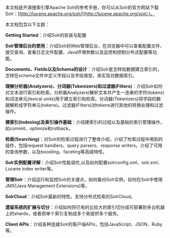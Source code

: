 本文档是开源搜索引擎Apache Solr的参考手册，你可以从Solr的官方网站下载Solr：[http://lucene.apache.org/solr/](http://lucene.apache.org/solr/.)。

本文档包含以下主题：

**Getting Started**：介绍Solr的安装与配置

**Solr管理后台的使用**：介绍Solr的Web管理后台，在浏览器中可以查看配置文件、提交查询、查看日志文件配置、Java环境参数以及监控和控制分布式配置等功能。

**Documents、Fields以及Schema的设计**：介绍Solr是怎样给数据建立索引的，怎样在schema文件中定义字段以及字段类型，来实现对数据索引。

**理解分析器(Analyzers)、分词器(Tokenizers)和过滤器(Filters)**：介绍Solr如何对文本进行索引和检索。分析器Analyzers)解析文本并产生一连串的字符(tokens)和词法单元(lexical units)用于建立索引和检索。分词器(Tokenizers)将字段的数据解析成字符单元(tokens)。过滤器(Filters)对tokens进行其他的转换处理和过滤操作。

**建索引(Indexing)及索引操作基础**：介绍建索引的过程以及基础的索引管理操作，如commit、optimize和rollback。

**检索(Searching)**：对Solr的检索过程进行了整体介绍，介绍了检索过程中用到的组件，包括request handlers、query parsers、response writers。介绍了可用的查询参数，以及boosting、faceting等高级特性。

**Solr实例配置详解**：介绍Solr性能调优,以及如何配置solrconfig.xml、solr.xml、Lucene index writer等。

**管理Solr**：介绍运行和监控Solr的关键点，如何备份Solr实例，如何在Solr中使用JMX(Java Management Extensions)等。

**SolrCloud**：介绍Solr最新的特性，支持分布式检索的SolrCloud。

**遗留系统的扩展与切分**：介绍如何将已有的比较大的索引切分成可部署到多台机器上的shards，或者把单个索引复制成多个来提供多个服务。

**Client APIs**：介绍各种连接Solr的客户端APIs，包括JavaScript、JSON、Ruby等。